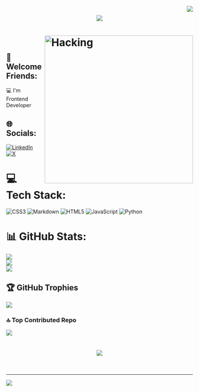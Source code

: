 <img align="right" src="https://visitor-badge.laobi.icu/badge?page_id=Pugalenthi-Parasuraman.Pugalenthi-Parasuraman" /><h1 align="center">
    <img src="https://readme-typing-svg.herokuapp.com/?font=Righteous&size=35&center=true&vCenter=true&width=500&height=70&duration=4000&lines=Hi+There!+👋;+I'm+Pugal!;" />
</h1>
<h1 align="centre"><img align="right" alt="Hacking" width="400" src="https://media.tenor.com/GfSX-u7VGM4AAAAC/coding.gif"></h1>
<br>


## 💫 Welcome Friends:
💻 I'm Frontend Developer

## 🌐 Socials:
[![LinkedIn](https://img.shields.io/badge/LinkedIn-%230077B5.svg?logo=linkedin&logoColor=white)](https://linkedin.com/in/pugal-pugalenthi-874624264) [![X](https://img.shields.io/badge/X-black.svg?logo=X&logoColor=white)](https://x.com/PUGALENTHI_123) 

# 💻 Tech Stack:
![CSS3](https://img.shields.io/badge/css3-%231572B6.svg?style=for-the-badge&logo=css3&logoColor=white) ![Markdown](https://img.shields.io/badge/markdown-%23000000.svg?style=for-the-badge&logo=markdown&logoColor=white) ![HTML5](https://img.shields.io/badge/html5-%23E34F26.svg?style=for-the-badge&logo=html5&logoColor=white) ![JavaScript](https://img.shields.io/badge/javascript-%23323330.svg?style=for-the-badge&logo=javascript&logoColor=%23F7DF1E) ![Python](https://img.shields.io/badge/python-3670A0?style=for-the-badge&logo=python&logoColor=ffdd54)
# 📊 GitHub Stats:
![](https://github-readme-stats.vercel.app/api?username=Pugalenthi-Parasuraman&theme=radical&hide_border=false&include_all_commits=false&count_private=true)<br/>
![](https://github-readme-streak-stats.herokuapp.com/?user=Pugalenthi-Parasuraman&theme=radical&hide_border=false)<br/>
![](https://github-readme-stats.vercel.app/api/top-langs/?username=Pugalenthi-Parasuraman&theme=radical&hide_border=false&include_all_commits=false&count_private=true&layout=compact)

## 🏆 GitHub Trophies
![](https://github-profile-trophy.vercel.app/?username=Pugalenthi-Parasuraman&theme=radical&no-frame=false&no-bg=false&margin-w=4)

### 🔝 Top Contributed Repo
![](https://github-contributor-stats.vercel.app/api?username=Pugalenthi-Parasuraman&limit=5&theme=radical&combine_all_yearly_contributions=true)

<h1 align="center">
    <img src="https://readme-typing-svg.herokuapp.com/?font=Righteous&size=35&center=true&vCenter=true&width=500&height=70&duration=4000&lines=Thank+You+Friends!🙏" />
</h1><br>

---
[![](https://visitcount.itsvg.in/api?id=Pugalenthi-Parasuraman&icon=2&color=0)](https://visitcount.itsvg.in)

<!-- Proudly created with GPRM ( https://gprm.itsvg.in ) -->
